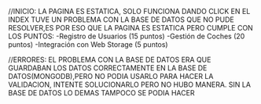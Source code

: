 //INICIO: 
LA PAGINA ES ESTATICA, SOLO FUNCIONA DANDO CLICK EN EL INDEX 
TUVE UN PROBLEMA CON LA BASE DE DATOS QUE NO PUDE RESOLVER,ES POR ESO QUE LA PAGINA ES ESTATICA
PERO CUMPLE CON LOS PUNTOS:
  -Registro de Usuarios (15 puntos)
  -Gestión de Coches (20 puntos)
  -Integración con Web Storage (5 puntos)
  
//ERRORES: 
EL PROBLEMA CON LA BASE DE DATOS ERA QUE GUARDABAN LOS DATOS CORRECTAMENTE EN LA BASE DE DATOS(MONGODB),PERO
NO PODIA USARLO PARA HACER LA VALIDACION, INTENTE SOLUCIONARLO PERO NO HUBO MANERA.
SIN LA BASE DE DATOS LO DEMAS TAMPOCO SE PODIA HACER
